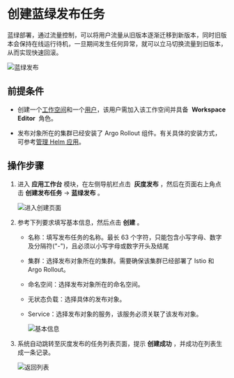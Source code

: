 # 创建蓝绿发布任务

蓝绿部署，通过流量控制，可以将用户流量从旧版本逐渐迁移到新版本，同时旧版本会保持在线运行待机，一旦期间发生任何异常，就可以立马切换流量到旧版本，从而实现快速回滚。

![蓝绿发布](https://docs.daocloud.io/daocloud-docs-images/docs/zh/docs/amamba/images/blue-green.png)

## 前提条件

- 创建一个[工作空间](../../../ghippo/user-guide/workspace/workspace.md)和一个[用户](../../../ghippo/user-guide/access-control/user.md)，该用户需加入该工作空间并具备  **Workspace Editor**  角色。

- 发布对象所在的集群已经安装了 Argo Rollout 组件。有关具体的安装方式，可参考[管理 Helm 应用](../../../kpanda/user-guide/helm/helm-app.md)。

## 操作步骤

1. 进入 **应用工作台** 模块，在左侧导航栏点击  **灰度发布** ，然后在页面右上角点击 **创建发布任务** -> **蓝绿发布** 。

    ![进入创建页面](https://docs.daocloud.io/daocloud-docs-images/docs/zh/docs/amamba/images/blue-green01.png)

2. 参考下列要求填写基本信息，然后点击 **创建** 。

    - 名称：填写发布任务的名称。最长 63 个字符，只能包含小写字母、数字及分隔符("-")，且必须以小写字母或数字开头及结尾
    - 集群：选择发布对象所在的集群。需要确保该集群已经部署了 Istio 和 Argo Rollout。
    - 命名空间：选择发布对象所在的命名空间。
    - 无状态负载：选择具体的发布对象。
    - Service：选择发布对象的服务，该服务必须关联了该发布对象。

        ![基本信息](https://docs.daocloud.io/daocloud-docs-images/docs/zh/docs/amamba/images/blue-green02.png)

3. 系统自动跳转至灰度发布的任务列表页面，提示 **创建成功** ，并成功在列表生成一条记录。

    ![返回列表](https://docs.daocloud.io/daocloud-docs-images/docs/zh/docs/amamba/images/blue-green03.png)
